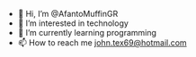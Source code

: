- 👋 Hi, I’m @AfantoMuffinGR
- 👀 I’m interested in technology 
- 🌱 I’m currently learning programming
- 📫 How to reach me john.tex69@hotmail.com

<!---
AfantoMuffinGR/AfantoMuffinGR is a ✨ special ✨ repository because its `README.md` (this file) appears on your GitHub profile.
You can click the Preview link to take a look at your changes.
--->
